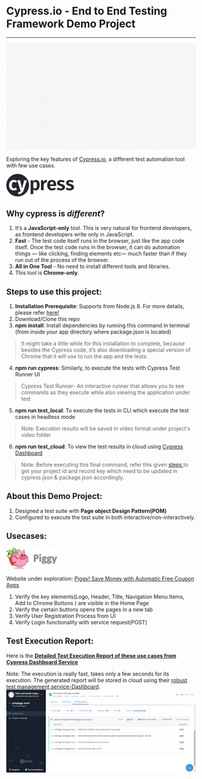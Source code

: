# Cypress.io - End to End Testing Framework Demo Project
---
![Cypress Demo Project](demo/Execution_Demo.gif)

Exploring the key features of <a href="https://www.cypress.io/">Cypress.io</a>, a different test automation tool with few use cases.

![Cypress Logo](/demo/cypress-logo.png)
## Why cypress is *different*?
1. It’s a **JavaScript-only** tool. This is very natural for frontend developers, as frontend developers write only in JavaScript.
2. **Fast** - The test code itself runs in the browser, just like the app code itself. Once the test code runs in the browser, it can do automation things — like clicking, finding elements etc— much faster than if they run out of the process of the browser.
3. **All in One Tool** - No need to install different tools and libraries.
4. This tool is **Chrome-only**.

## Steps to use this project:
1. **Installation Prerequisite**: Supports from Node.js 8. For more details, please refer <a href="https://docs.cypress.io/guides/getting-started/installing-cypress.html#System-requirements"> here!</a>
2. Download/Clone this repo
3. **npm install**: Install dependencies by running this command in terminal (from inside your app directory where package.json is located)
>  It might take a little while for this installation to complete, because besides the Cypress code, it’s also downloading a special version of Chrome that it will use to run the app and the tests.
4. **npm run cypress**: Similarly, to execute the tests with Cypress Test Runner UI
> Cypress Test Runner- An interactive runner that allows you to see commands as they execute while also viewing the application under test
5. **npm run test_local**: To execute the tests in CLI which execute the test cases in headless mode 
> Note: Execution results will be saved in video format under project's video folder
6. **npm run test_cloud**: To view the test results in cloud using <a href="https://dashboard.cypress.io/">Cypress Dashboard</a>
> Note: Before executing this final command, refer this given <a href="https://docs.cypress.io/faq/questions/dashboard-faq.html#How-do-I-record-my-tests"> steps </a> to get your project id and record key which need to be updated in cypress.json & package.json accordingly.

## About this Demo Project:
1. Designed a test suite with **Page object Design Pattern(POM)**
2. Configured to execute the test suite in both interactive/non-interactively.

## Usecases: 
![Piggy Logo](/demo/piggy_logo.gif)

Website under exploration: <a href="https://www.joinpiggy.com/">Piggy! Save Money with Automatic Free Coupon Apps</a>
1. Verify the key elements(Logo, Header, Title, Navigation Menu Items, Add to Chrome Buttons ) are visible in the Home Page 
2. Verify the certain buttons opens the pages in a new tab
3. Verify User Registration Process from UI
4. Verify Login functionality with service request(POST)

## Test Execution Report:
Here is the <a href="https://dashboard.cypress.io/projects/6i1fuw/runs/1/test-results">**Detailed Test Execution Report of these use cases from Cypress Dashboard Service**</a>

Note: The execution is really fast, takes only a few seconds for its execution. The generated report will be stored in cloud using their <a href="https://docs.cypress.io/faq/questions/dashboard-faq.html#article">robust test management service-Dashboard</a>.
![Execution Report](/demo/Execution_Result.png)
